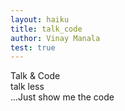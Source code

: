 ```yaml
---
layout: haiku
title: talk_code
author: Vinay Manala
test: true
---
```


Talk & Code <br>
talk less <br>
...Just show me the code <br>
